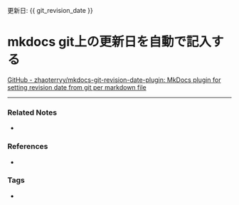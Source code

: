 更新日: {{ git_revision_date }}

# mkdocs git上の更新日を自動で記入する
[GitHub - zhaoterryy/mkdocs-git-revision-date-plugin: MkDocs plugin for setting revision date from git per markdown file](https://github.com/zhaoterryy/mkdocs-git-revision-date-plugin)

----
### Related Notes
- 

### References
- 

### Tags
- 
